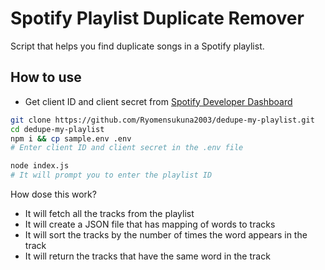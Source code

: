 # Spotify Playlist Duplicate Remover

Script that helps you find duplicate songs in a Spotify playlist.

## How to use

- Get client ID and client secret from [Spotify Developer Dashboard](https://developer.spotify.com/dashboard)

```bash
git clone https://github.com/Ryomensukuna2003/dedupe-my-playlist.git
cd dedupe-my-playlist
npm i && cp sample.env .env 
# Enter client ID and client secret in the .env file
```
```bash
node index.js
# It will prompt you to enter the playlist ID
```

How dose this work?
- It will fetch all the tracks from the playlist
- It will create a JSON file that has mapping of words to tracks
- It will sort the tracks by the number of times the word appears in the track
- It will return the tracks that have the same word in the track


